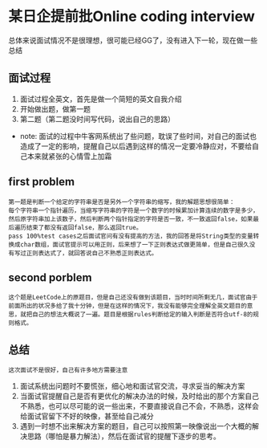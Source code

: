 # 某日企提前批Online coding interview
总体来说面试情况不是很理想，很可能已经GG了，没有进入下一轮，现在做一些总结
## 面试过程
1. 面试过程全英文，首先是做一个简短的英文自我介绍
2. 开始做出题，做第一题
3. 第二题（第二题没时间写代码，说出自己的思路）
*  note: 面试的过程中牛客网系统出了些问题，耽误了些时间，对自己的面试也造成了一定的影响，提醒自己以后遇到这样的情况一定要冷静应对，不要给自己本来就紧张的心情雪上加霜
## first problem
    第一题是判断一个给定的字符串是否是另外一个字符串的缩写，我的解题思想很简单：
    每个字符串一个指针遍历，当缩写字符串的字符是一个数字的时候累加计算连续的数字是多少，然后原字符串加上该数子，然后判断两个指针指定的字符是否一致，不一致返回false，如果最后遍历结束了都没有返回false，那么返回true。
    pass 100%test cases之后面试官问有没有提高的方法，我的回答是将String类型的变量转换成char数组，面试官提示可以用正则，后来想了一下正则表达式做更简单，但是自己很久没有写过正则表达式了，就回答说自己不熟悉正则表达式。
## second porblem
    这个题是LeetCode上的原题目，但是自己还没有做到该题目，当时时间所剩无几，面试官由于前面所出的状况多给了我十分钟，但是在这样的情况下，我没有能够完全理解全英文题目的意思，就把自己的想法大概说了一遍。题目是根据rules判断给定的输入判断是否符合utf-8的规则格式。

## 总结
    这次面试不是很好，自己有许多地方需要注意
1. 面试系统出问题时不要慌张，细心地和面试官交流，寻求妥当的解决方案
2. 当面试官提醒自己是否有更优化的解决办法的时候，及时给出的那个方案自己不熟悉，也可以尽可能的说一些出来，不要直接说自己不会，不熟悉，这样会给面试官留下不好的映像，甚至给自己减分
3. 遇到一时想不出来解决方案的题目，自己可以按照第一映像说出一个大概的解决思路（哪怕是暴力解法），然后在面试官的提醒下逐步的思考。
